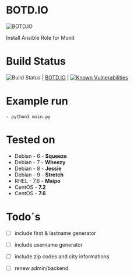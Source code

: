 BOTD.IO
=========
![BOTD.IO](http://www.gogolek.co.uk/wp-content/uploads/2016/07/monit.png)

Install Ansible Role for Monit

# Build Status
![Build Status](https://travis-ci.org/iDustbin/botd.io.svg?branch=master "https://travis-ci.org/iDustbin/botd.io/") | [BOTD.IO](https://travis-ci.org/iDustbin/botd.io/) | [![Known Vulnerabilities](https://snyk.io/test/github/iDustbin/botd.io/badge.svg?targetFile=requirements.txt)](https://snyk.io/test/github/iDustbin/botd.io?targetFile=requirements.txt)



# Example run
    - python3 main.py

# Tested on
- Debian - 6 - **Squeeze**
- Debian - 7 - **Wheezy**
- Debian - 8 - **Jessie** 
- Debian - 9 - **Stretch** 
- RHEL - 7.6 - **Maipo**
- CentOS - **7.2**
- CentOS - **7.6**

# Todo´s
- [ ] include first & lastname generator
- [ ] include username generator
- [ ] include zip codes and city informations
- [ ] renew admin/backend

